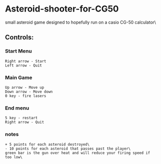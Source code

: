 # Asteroid-shooter-for-CG50
  small asteroid game designed to hopefully run on a casio CG-50 calculator\
## Controls:
  ### Start Menu
    Right arrow - Start
    Left arrow - Quit

  ### Main Game
    Up arrow - Move up
    Down arrow - Move down
    0 key - fire lasers

  ### End menu
    5 key - restart
    Right arrow - Quit

  ### notes
    + 5 points for each asteroid destroyed\
    - 10 points for each asteroid that passes past the player\
    green bar is the gun over heat and will reduce your firing speed if too low\

